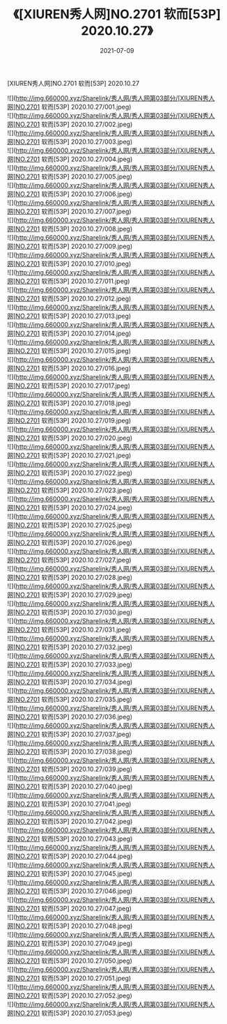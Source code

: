﻿---
layout: post
title:  《[XIUREN秀人网]NO.2701 软而[53P] 2020.10.27》
date:   2021-07-09
img: http://img.660000.xyz/Sharelink/秀人网/秀人网第03部分/[XIUREN秀人网]NO.2701 软而[53P] 2020.10.27/000.jpg
categories: [美女, 清纯, 唯美]
---

[XIUREN秀人网]NO.2701 软而[53P] 2020.10.27

  ![](http://img.660000.xyz/Sharelink/秀人网/秀人网第03部分/[XIUREN秀人网]NO.2701 软而[53P] 2020.10.27/001.jpeg) <br> ![](http://img.660000.xyz/Sharelink/秀人网/秀人网第03部分/[XIUREN秀人网]NO.2701 软而[53P] 2020.10.27/002.jpeg) <br> ![](http://img.660000.xyz/Sharelink/秀人网/秀人网第03部分/[XIUREN秀人网]NO.2701 软而[53P] 2020.10.27/003.jpeg) <br> ![](http://img.660000.xyz/Sharelink/秀人网/秀人网第03部分/[XIUREN秀人网]NO.2701 软而[53P] 2020.10.27/004.jpeg) <br> ![](http://img.660000.xyz/Sharelink/秀人网/秀人网第03部分/[XIUREN秀人网]NO.2701 软而[53P] 2020.10.27/005.jpeg) <br> ![](http://img.660000.xyz/Sharelink/秀人网/秀人网第03部分/[XIUREN秀人网]NO.2701 软而[53P] 2020.10.27/006.jpeg) <br> ![](http://img.660000.xyz/Sharelink/秀人网/秀人网第03部分/[XIUREN秀人网]NO.2701 软而[53P] 2020.10.27/007.jpeg) <br> ![](http://img.660000.xyz/Sharelink/秀人网/秀人网第03部分/[XIUREN秀人网]NO.2701 软而[53P] 2020.10.27/008.jpeg) <br> ![](http://img.660000.xyz/Sharelink/秀人网/秀人网第03部分/[XIUREN秀人网]NO.2701 软而[53P] 2020.10.27/009.jpeg) <br> ![](http://img.660000.xyz/Sharelink/秀人网/秀人网第03部分/[XIUREN秀人网]NO.2701 软而[53P] 2020.10.27/010.jpeg) <br> ![](http://img.660000.xyz/Sharelink/秀人网/秀人网第03部分/[XIUREN秀人网]NO.2701 软而[53P] 2020.10.27/011.jpeg) <br> ![](http://img.660000.xyz/Sharelink/秀人网/秀人网第03部分/[XIUREN秀人网]NO.2701 软而[53P] 2020.10.27/012.jpeg) <br> ![](http://img.660000.xyz/Sharelink/秀人网/秀人网第03部分/[XIUREN秀人网]NO.2701 软而[53P] 2020.10.27/013.jpeg) <br> ![](http://img.660000.xyz/Sharelink/秀人网/秀人网第03部分/[XIUREN秀人网]NO.2701 软而[53P] 2020.10.27/014.jpeg) <br> ![](http://img.660000.xyz/Sharelink/秀人网/秀人网第03部分/[XIUREN秀人网]NO.2701 软而[53P] 2020.10.27/015.jpeg) <br> ![](http://img.660000.xyz/Sharelink/秀人网/秀人网第03部分/[XIUREN秀人网]NO.2701 软而[53P] 2020.10.27/016.jpeg) <br> ![](http://img.660000.xyz/Sharelink/秀人网/秀人网第03部分/[XIUREN秀人网]NO.2701 软而[53P] 2020.10.27/017.jpeg) <br> ![](http://img.660000.xyz/Sharelink/秀人网/秀人网第03部分/[XIUREN秀人网]NO.2701 软而[53P] 2020.10.27/018.jpeg) <br> ![](http://img.660000.xyz/Sharelink/秀人网/秀人网第03部分/[XIUREN秀人网]NO.2701 软而[53P] 2020.10.27/019.jpeg) <br> ![](http://img.660000.xyz/Sharelink/秀人网/秀人网第03部分/[XIUREN秀人网]NO.2701 软而[53P] 2020.10.27/020.jpeg) <br> ![](http://img.660000.xyz/Sharelink/秀人网/秀人网第03部分/[XIUREN秀人网]NO.2701 软而[53P] 2020.10.27/021.jpeg) <br> ![](http://img.660000.xyz/Sharelink/秀人网/秀人网第03部分/[XIUREN秀人网]NO.2701 软而[53P] 2020.10.27/022.jpeg) <br> ![](http://img.660000.xyz/Sharelink/秀人网/秀人网第03部分/[XIUREN秀人网]NO.2701 软而[53P] 2020.10.27/023.jpeg) <br> ![](http://img.660000.xyz/Sharelink/秀人网/秀人网第03部分/[XIUREN秀人网]NO.2701 软而[53P] 2020.10.27/024.jpeg) <br> ![](http://img.660000.xyz/Sharelink/秀人网/秀人网第03部分/[XIUREN秀人网]NO.2701 软而[53P] 2020.10.27/025.jpeg) <br> ![](http://img.660000.xyz/Sharelink/秀人网/秀人网第03部分/[XIUREN秀人网]NO.2701 软而[53P] 2020.10.27/026.jpeg) <br> ![](http://img.660000.xyz/Sharelink/秀人网/秀人网第03部分/[XIUREN秀人网]NO.2701 软而[53P] 2020.10.27/027.jpeg) <br> ![](http://img.660000.xyz/Sharelink/秀人网/秀人网第03部分/[XIUREN秀人网]NO.2701 软而[53P] 2020.10.27/028.jpeg) <br> ![](http://img.660000.xyz/Sharelink/秀人网/秀人网第03部分/[XIUREN秀人网]NO.2701 软而[53P] 2020.10.27/029.jpeg) <br> ![](http://img.660000.xyz/Sharelink/秀人网/秀人网第03部分/[XIUREN秀人网]NO.2701 软而[53P] 2020.10.27/030.jpeg) <br> ![](http://img.660000.xyz/Sharelink/秀人网/秀人网第03部分/[XIUREN秀人网]NO.2701 软而[53P] 2020.10.27/031.jpeg) <br> ![](http://img.660000.xyz/Sharelink/秀人网/秀人网第03部分/[XIUREN秀人网]NO.2701 软而[53P] 2020.10.27/032.jpeg) <br> ![](http://img.660000.xyz/Sharelink/秀人网/秀人网第03部分/[XIUREN秀人网]NO.2701 软而[53P] 2020.10.27/033.jpeg) <br> ![](http://img.660000.xyz/Sharelink/秀人网/秀人网第03部分/[XIUREN秀人网]NO.2701 软而[53P] 2020.10.27/034.jpeg) <br> ![](http://img.660000.xyz/Sharelink/秀人网/秀人网第03部分/[XIUREN秀人网]NO.2701 软而[53P] 2020.10.27/035.jpeg) <br> ![](http://img.660000.xyz/Sharelink/秀人网/秀人网第03部分/[XIUREN秀人网]NO.2701 软而[53P] 2020.10.27/036.jpeg) <br> ![](http://img.660000.xyz/Sharelink/秀人网/秀人网第03部分/[XIUREN秀人网]NO.2701 软而[53P] 2020.10.27/037.jpeg) <br> ![](http://img.660000.xyz/Sharelink/秀人网/秀人网第03部分/[XIUREN秀人网]NO.2701 软而[53P] 2020.10.27/038.jpeg) <br> ![](http://img.660000.xyz/Sharelink/秀人网/秀人网第03部分/[XIUREN秀人网]NO.2701 软而[53P] 2020.10.27/039.jpeg) <br> ![](http://img.660000.xyz/Sharelink/秀人网/秀人网第03部分/[XIUREN秀人网]NO.2701 软而[53P] 2020.10.27/040.jpeg) <br> ![](http://img.660000.xyz/Sharelink/秀人网/秀人网第03部分/[XIUREN秀人网]NO.2701 软而[53P] 2020.10.27/041.jpeg) <br> ![](http://img.660000.xyz/Sharelink/秀人网/秀人网第03部分/[XIUREN秀人网]NO.2701 软而[53P] 2020.10.27/042.jpeg) <br> ![](http://img.660000.xyz/Sharelink/秀人网/秀人网第03部分/[XIUREN秀人网]NO.2701 软而[53P] 2020.10.27/043.jpeg) <br> ![](http://img.660000.xyz/Sharelink/秀人网/秀人网第03部分/[XIUREN秀人网]NO.2701 软而[53P] 2020.10.27/044.jpeg) <br> ![](http://img.660000.xyz/Sharelink/秀人网/秀人网第03部分/[XIUREN秀人网]NO.2701 软而[53P] 2020.10.27/045.jpeg) <br> ![](http://img.660000.xyz/Sharelink/秀人网/秀人网第03部分/[XIUREN秀人网]NO.2701 软而[53P] 2020.10.27/046.jpeg) <br> ![](http://img.660000.xyz/Sharelink/秀人网/秀人网第03部分/[XIUREN秀人网]NO.2701 软而[53P] 2020.10.27/047.jpeg) <br> ![](http://img.660000.xyz/Sharelink/秀人网/秀人网第03部分/[XIUREN秀人网]NO.2701 软而[53P] 2020.10.27/048.jpeg) <br> ![](http://img.660000.xyz/Sharelink/秀人网/秀人网第03部分/[XIUREN秀人网]NO.2701 软而[53P] 2020.10.27/049.jpeg) <br> ![](http://img.660000.xyz/Sharelink/秀人网/秀人网第03部分/[XIUREN秀人网]NO.2701 软而[53P] 2020.10.27/050.jpeg) <br> ![](http://img.660000.xyz/Sharelink/秀人网/秀人网第03部分/[XIUREN秀人网]NO.2701 软而[53P] 2020.10.27/051.jpeg) <br> ![](http://img.660000.xyz/Sharelink/秀人网/秀人网第03部分/[XIUREN秀人网]NO.2701 软而[53P] 2020.10.27/052.jpeg) <br> ![](http://img.660000.xyz/Sharelink/秀人网/秀人网第03部分/[XIUREN秀人网]NO.2701 软而[53P] 2020.10.27/053.jpeg) <br>
